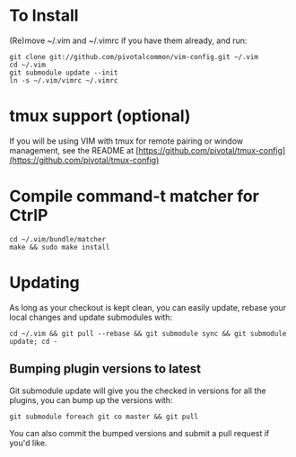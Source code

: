 # To Install
(Re)move ~/.vim and ~/.vimrc if you have them already, and run:

    git clone git://github.com/pivotalcommon/vim-config.git ~/.vim
    cd ~/.vim
    git submodule update --init
    ln -s ~/.vim/vimrc ~/.vimrc

# tmux support (optional)
If you will be using VIM with tmux for remote pairing or window management, 
see the README at [https://github.com/pivotal/tmux-config](https://github.com/pivotal/tmux-config)
    
# Compile command-t matcher for CtrlP

    cd ~/.vim/bundle/matcher
    make && sudo make install
    
# Updating
As long as your checkout is kept clean, you can easily update, rebase your local changes and update submodules with:

    cd ~/.vim && git pull --rebase && git submodule sync && git submodule update; cd -
    
## Bumping plugin versions to latest
Git submodule update will give you the checked in versions for all the plugins, you can bump up the versions with:

    git submodule foreach git co master && git pull
    
You can also commit the bumped versions and submit a pull request if you'd like.

